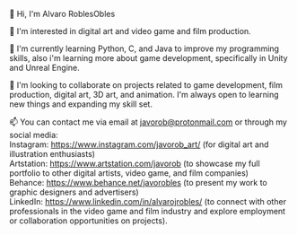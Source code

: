 👋 Hi, I'm Alvaro RoblesObles

👀 I'm interested in digital art and video game and film production.

🌱 I'm currently learning Python, C, and Java to improve my programming skills, also i'm learning more about game development, specifically in Unity and Unreal Engine.

💞️ I'm looking to collaborate on projects related to game development, film production, digital art, 3D art, and animation. I'm always open to learning new things and expanding my skill set.

📫 You can contact me via email at javorob@protonmail.com or through my social media:<br>
Instagram: https://www.instagram.com/javorob_art/ (for digital art and illustration enthusiasts)<br>
Artstation: https://www.artstation.com/javorob (to showcase my full portfolio to other digital artists, video game, and film companies)<br>
Behance: https://www.behance.net/javorobles (to present my work to graphic designers and advertisers)<br>
LinkedIn: https://www.linkedin.com/in/alvarojrobles/ (to connect with other professionals in the video game and film industry and explore employment or collaboration opportunities on projects).

<!---
CrauxZz/CrauxZz is a ✨ special ✨ repository because its `README.md` (this file) appears on your GitHub profile.
You can click the Preview link to take a look at your changes.
--->
